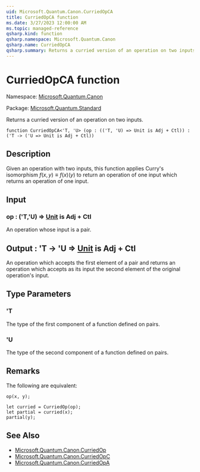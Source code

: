 ```yaml
---
uid: Microsoft.Quantum.Canon.CurriedOpCA
title: CurriedOpCA function
ms.date: 3/27/2023 12:00:00 AM
ms.topic: managed-reference
qsharp.kind: function
qsharp.namespace: Microsoft.Quantum.Canon
qsharp.name: CurriedOpCA
qsharp.summary: Returns a curried version of an operation on two inputs.
---
```


# CurriedOpCA function

Namespace: [Microsoft.Quantum.Canon](xref:Microsoft.Quantum.Canon)

Package: [Microsoft.Quantum.Standard](https://nuget.org/packages/Microsoft.Quantum.Standard)


Returns a curried version of an operation on two inputs.

```qsharp
function CurriedOpCA<'T, 'U> (op : (('T, 'U) => Unit is Adj + Ctl)) : ('T -> ('U => Unit is Adj + Ctl))
```


## Description

Given an operation with two inputs, this function applies Curry's isomorphism$f(x, y) \equiv f(x)(y)$ to return an operation of one input whichreturns an operation of one input.

## Input

### op : ('T,'U) => [Unit](xref:microsoft.quantum.qsharp.valueliterals#unit-literal)  is Adj + Ctl

An operation whose input is a pair.



## Output : 'T -> 'U => [Unit](xref:microsoft.quantum.qsharp.valueliterals#unit-literal)  is Adj + Ctl

An operation which accepts the first element of a pair and returnsan operation which accepts as its input the second element of theoriginal operation's input.

## Type Parameters

### 'T

The type of the first component of a function defined on pairs.
### 'U

The type of the second component of a function defined on pairs.

## Remarks

The following are equivalent:```qsharpop(x, y);let curried = CurriedOp(op);let partial = curried(x);partial(y);```

## See Also

- [Microsoft.Quantum.Canon.CurriedOp](xref:Microsoft.Quantum.Canon.CurriedOp)
- [Microsoft.Quantum.Canon.CurriedOpC](xref:Microsoft.Quantum.Canon.CurriedOpC)
- [Microsoft.Quantum.Canon.CurriedOpA](xref:Microsoft.Quantum.Canon.CurriedOpA)